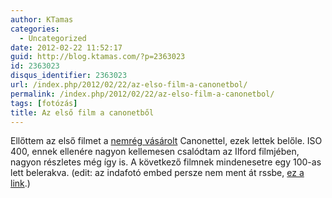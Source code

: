 ```yaml
---
author: KTamas
categories:
  - Uncategorized
date: 2012-02-22 11:52:17
guid: http://blog.ktamas.com/?p=2363023
id: 2363023
disqus_identifier: 2363023
url: /index.php/2012/02/22/az-elso-film-a-canonetbol/
permalink: /index.php/2012/02/22/az-elso-film-a-canonetbol/
tags: [fotózás]
title: Az első film a canonetből
---
```


Ellőttem az első filmet a [nemrég vásárolt](http://blog.ktamas.com/index.php/2012/01/23/canonet-ql19/) Canonettel, ezek lettek belőle. ISO 400, ennek ellenére nagyon kellemesen csalódtam az Ilford filmjében, nagyon részletes még így is. A következő filmnek mindenesetre egy 100-as lett belerakva. (edit: az indafotó embed persze nem ment át rssbe, [ez a link](http://indafoto.hu/ktamasenty/canonet_ql19_roll_1).)
